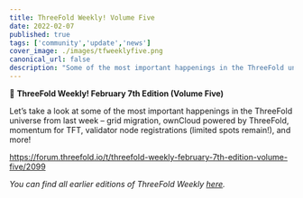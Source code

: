 ```yaml
---
title: ThreeFold Weekly! Volume Five
date: 2022-02-07
published: true
tags: ['community','update','news']
cover_image: ./images/tfweeklyfive.png
canonical_url: false
description: "Some of the most important happenings in the ThreeFold universe last week!"
---
```


📰 **ThreeFold Weekly! February 7th Edition (Volume Five)**

Let’s take a look at some of the most important happenings in the ThreeFold universe from last week – grid migration, ownCloud powered by ThreeFold, momentum for TFT, validator node registrations (limited spots remain!), and more!

https://forum.threefold.io/t/threefold-weekly-february-7th-edition-volume-five/2099

*You can find all earlier editions of ThreeFold Weekly [here](https://forum.threefold.io/c/ecosystem-developments/41).*